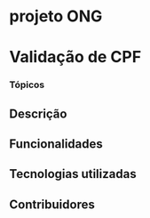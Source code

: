 # projeto ONG

# Validação de CPF

### Tópicos


## Descrição

## Funcionalidades


## Tecnologias utilizadas

## Contribuidores

